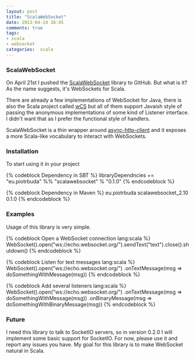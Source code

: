 ```yaml
---
layout: post
title: "ScalaWebSocket"
date: 2013-04-24 16:45
comments: true
tags:
- scala
- websocket
categories:  scala
---
```


### ScalaWebSocket

On April 21st I pushed the [ScalaWebSocket](https://github.com/pbuda/scalawebsocket) library to GitHub. But what is it? As the name suggests, it's WebSockets for Scala.

There are already a few implementations of WebSocket for Java, there is also the Scala project called [wCS](https://github.com/jfarcand/WCS) but all of them support Javaish style of passing the anonymous implementations of some kind of Listener interface. I didn't want that as I prefer the functional style of handlers.

ScalaWebSocket is a thin wrapper around [async-http-client](https://github.com/AsyncHttpClient/async-http-client) and it exposes a more Scala-like vocabulary to interact with WebSockets.

### Installation

To start using it in your project

{% codeblock Dependency in SBT %}
libraryDependncies += "eu.piotrbuda" %% "scalawebsocket" % "0.1.0"
{% endcodeblock %}

{% codeblock Dependency in Maven %}
<dependency>
  <groupId>eu.piotrbuda</groupId>
  <artifactId>scalawebsocket_2.10</artifactId>
  <version>0.1.0</version>
</dependency>
{% endcodeblock %}

### Examples

Usage of this library is very simple.

{% codeblock Open a WebSocket connection lang:scala %}
WebSocket().open("ws://echo.websocket.org/").sendText("text").close().shutdown()
{% endcodeblock %}

{% codeblock Listen for text messages lang:scala %}
WebSocket().open("ws://echo.websocket.org/")
.onTextMessage(msg => doSomethingWithMessage(msg))
{% endcodeblock %}

{% codeblock Add several listeners lang:scala %}
WebSocket().open("ws://echo.websocket.org/")
.onTextMessage(msg => doSomethingWithMessage(msg))
.onBinaryMessage(msg => doSomethingWithBinaryMessage(msg))
{% endcodeblock %}

### Future

I need this library to talk to SocketIO servers, so in version 0.2.0 I will implement some basic support for SocketIO.
 For now, please use it and report any issues you have. My goal for this library is to make WebSocket natural in Scala.
